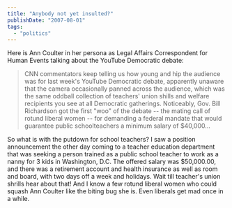 ```yaml
---
title: "Anybody not yet insulted?"
publishDate: "2007-08-01"
tags: 
  - "politics"
---
```


Here is Ann Coulter in her persona as Legal Affairs Correspondent for Human Events talking about the YouTube Democratic debate:

> CNN commentators keep telling us how young and hip the audience was for last week's YouTube Democratic debate, apparently unaware that the camera occasionally panned across the audience, which was the same oddball collection of teachers' union shills and welfare recipients you see at all Democratic gatherings. Noticeably, Gov. Bill Richardson got the first "woo" of the debate -- the mating call of rotund liberal women -- for demanding a federal mandate that would guarantee public schoolteachers a minimum salary of $40,000...

So what is with the putdown for school teachers? I saw a position announcement the other day coming to a teacher education department that was seeking a person trained as a public school teacher to work as a nanny for 3 kids in Washington, D.C. The offered salary was $50,000.00, and there was a retirement account and health insurance as well as room and board, with two days off a week and holidays. Wait till teacher's union shrills hear about that! And I know a few rotund liberal women who could squash Ann Coulter like the biting bug she is. Even liberals get mad once in a while.
